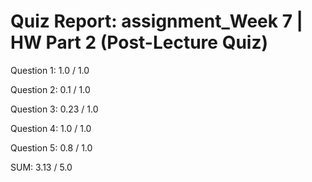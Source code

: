 # Quiz Report: assignment_Week 7 | HW Part 2 (Post-Lecture Quiz)

Question 1: 1.0 / 1.0

Question 2: 0.1 / 1.0

Question 3: 0.23 / 1.0

Question 4: 1.0 / 1.0

Question 5: 0.8 / 1.0

SUM: 3.13 / 5.0
